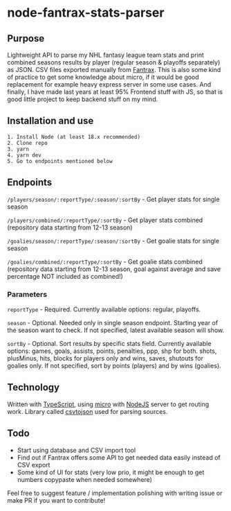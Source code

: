 # node-fantrax-stats-parser

## Purpose
Lightweight API to parse my NHL fantasy league team stats and print combined seasons results by player (regular season &amp; playoffs separately) as JSON. CSV files exported manually from [Fantrax](https://www.fantrax.com). This is also some kind of practice to get some knowledge about micro, if it would be good replacement for example heavy express server in some use cases. And finally, I have made last years at least 95% Frontend stuff with JS, so that is good little project to keep backend stuff on my mind.

## Installation and use
```
1. Install Node (at least 18.x recommended)
2. Clone repo
3. yarn
4. yarn dev
5. Go to endpoints mentioned below
```

## Endpoints
`/players/season/:reportType/:season/:sortBy` - Get player stats for single season

`/players/combined/:reportType/:sortBy` - Get player stats combined (repository data starting from 12-13 season)

`/goalies/season/:reportType/:season/:sortBy` - Get goalie stats for single season

`/goalies/combined/:reportType/:sortBy` - Get goalie stats combined (repository data starting from 12-13 season, goal against average and save percentage NOT included as combined!)

### Parameters

`reportType` - Required. Currently available options: regular, playoffs.

`season` - Optional. Needed only in single season endpoint. Starting year of the season want to check. If not specified, latest available season will show.

`sortBy` - Optional. Sort results by specific stats field. Currently available options: games, goals, assists, points, penalties, ppp, shp for both. shots, plusMinus, hits, blocks for players only and wins, saves, shutouts for goalies only. If not specified, sort by points (players) and by wins (goalies).

## Technology
Written with [TypeScript](https://www.typescriptlang.org/), using [micro](https://github.com/zeit/micro) with [NodeJS](https://nodejs.org) server to get routing work. Library called [csvtojson](https://github.com/Keyang/node-csvtojson) used for parsing sources.

## Todo
- Start using database and CSV import tool
- Find out if Fantrax offers some API to get needed data easily instead of CSV export
- Some kind of UI for stats (very low prio, it might be enough to get numbers copypaste when needed somewhere)

Feel free to suggest feature / implementation polishing with writing issue or make PR if you want to contribute!

